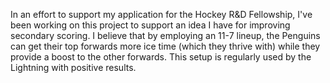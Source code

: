 In an effort to support my application for the Hockey R&D Fellowship, I've been working on this project to support an idea I have for improving secondary scoring. I believe that by employing an 11-7 lineup, the Penguins can get their top forwards more ice time (which they thrive with) while they provide a boost to the other forwards. This setup is regularly used by the Lightning with positive results.